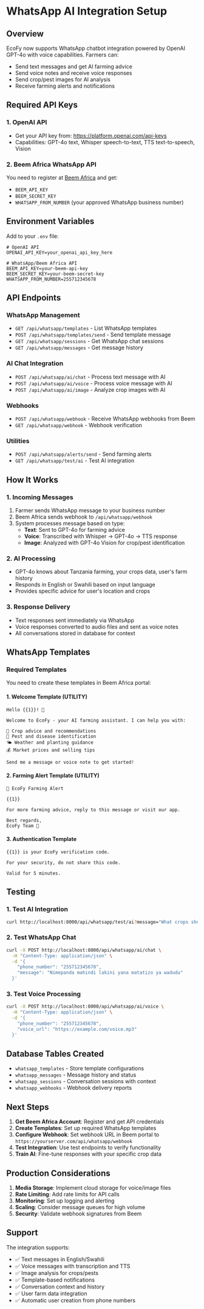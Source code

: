 # WhatsApp AI Integration Setup

## Overview
EcoFy now supports WhatsApp chatbot integration powered by OpenAI GPT-4o with voice capabilities. Farmers can:

- Send text messages and get AI farming advice
- Send voice notes and receive voice responses  
- Send crop/pest images for AI analysis
- Receive farming alerts and notifications

## Required API Keys

### 1. OpenAI API
- Get your API key from: https://platform.openai.com/api-keys
- Capabilities: GPT-4o text, Whisper speech-to-text, TTS text-to-speech, Vision

### 2. Beem Africa WhatsApp API
You need to register at [Beem Africa](https://beem.africa) and get:
- `BEEM_API_KEY`
- `BEEM_SECRET_KEY` 
- `WHATSAPP_FROM_NUMBER` (your approved WhatsApp business number)

## Environment Variables
Add to your `.env` file:

```env
# OpenAI API
OPENAI_API_KEY=your_openai_api_key_here

# WhatsApp/Beem Africa API
BEEM_API_KEY=your-beem-api-key
BEEM_SECRET_KEY=your-beem-secret-key
WHATSAPP_FROM_NUMBER=255712345678
```

## API Endpoints

### WhatsApp Management
- `GET /api/whatsapp/templates` - List WhatsApp templates
- `POST /api/whatsapp/templates/send` - Send template message
- `GET /api/whatsapp/sessions` - Get WhatsApp chat sessions
- `GET /api/whatsapp/messages` - Get message history

### AI Chat Integration
- `POST /api/whatsapp/ai/chat` - Process text message with AI
- `POST /api/whatsapp/ai/voice` - Process voice message with AI
- `POST /api/whatsapp/ai/image` - Analyze crop images with AI

### Webhooks
- `POST /api/whatsapp/webhook` - Receive WhatsApp webhooks from Beem
- `GET /api/whatsapp/webhook` - Webhook verification

### Utilities
- `POST /api/whatsapp/alerts/send` - Send farming alerts
- `GET /api/whatsapp/test/ai` - Test AI integration

## How It Works

### 1. Incoming Messages
1. Farmer sends WhatsApp message to your business number
2. Beem Africa sends webhook to `/api/whatsapp/webhook`
3. System processes message based on type:
   - **Text**: Sent to GPT-4o for farming advice
   - **Voice**: Transcribed with Whisper → GPT-4o → TTS response
   - **Image**: Analyzed with GPT-4o Vision for crop/pest identification

### 2. AI Processing
- GPT-4o knows about Tanzania farming, your crops data, user's farm history
- Responds in English or Swahili based on input language
- Provides specific advice for user's location and crops

### 3. Response Delivery
- Text responses sent immediately via WhatsApp
- Voice responses converted to audio files and sent as voice notes
- All conversations stored in database for context

## WhatsApp Templates

### Required Templates
You need to create these templates in Beem Africa portal:

#### 1. Welcome Template (UTILITY)
```
Hello {{1}}! 👋 

Welcome to EcoFy - your AI farming assistant. I can help you with:

🌱 Crop advice and recommendations
🌾 Pest and disease identification  
🌤️ Weather and planting guidance
💰 Market prices and selling tips

Send me a message or voice note to get started!
```

#### 2. Farming Alert Template (UTILITY)
```
🚨 EcoFy Farming Alert

{{1}}

For more farming advice, reply to this message or visit our app.

Best regards,
EcoFy Team 🌱
```

#### 3. Authentication Template
```
{{1}} is your EcoFy verification code.

For your security, do not share this code.

Valid for 5 minutes.
```

## Testing

### 1. Test AI Integration
```bash
curl http://localhost:8000/api/whatsapp/test/ai?message="What crops should I plant in Dar es Salaam?"
```

### 2. Test WhatsApp Chat
```bash
curl -X POST http://localhost:8000/api/whatsapp/ai/chat \
  -H "Content-Type: application/json" \
  -d '{
    "phone_number": "255712345678",
    "message": "Nimepanda mahindi lakini yana matatizo ya wadudu"
  }'
```

### 3. Test Voice Processing
```bash
curl -X POST http://localhost:8000/api/whatsapp/ai/voice \
  -H "Content-Type: application/json" \
  -d '{
    "phone_number": "255712345678",
    "voice_url": "https://example.com/voice.mp3"
  }'
```

## Database Tables Created

- `whatsapp_templates` - Store template configurations
- `whatsapp_messages` - Message history and status
- `whatsapp_sessions` - Conversation sessions with context
- `whatsapp_webhooks` - Webhook delivery reports

## Next Steps

1. **Get Beem Africa Account**: Register and get API credentials
2. **Create Templates**: Set up required WhatsApp templates
3. **Configure Webhook**: Set webhook URL in Beem portal to `https://yourserver.com/api/whatsapp/webhook`
4. **Test Integration**: Use test endpoints to verify functionality
5. **Train AI**: Fine-tune responses with your specific crop data

## Production Considerations

1. **Media Storage**: Implement cloud storage for voice/image files
2. **Rate Limiting**: Add rate limits for API calls
3. **Monitoring**: Set up logging and alerting
4. **Scaling**: Consider message queues for high volume
5. **Security**: Validate webhook signatures from Beem

## Support

The integration supports:
- ✅ Text messages in English/Swahili
- ✅ Voice messages with transcription and TTS
- ✅ Image analysis for crops/pests
- ✅ Template-based notifications
- ✅ Conversation context and history
- ✅ User farm data integration
- ✅ Automatic user creation from phone numbers 